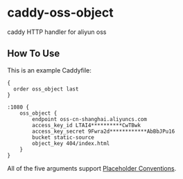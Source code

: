 # caddy-oss-object

caddy HTTP handler for aliyun oss

## How To Use

This is an example Caddyfile:

```Caddyfile
{
  order oss_object last
}

:1080 {
    oss_object {
        endpoint oss-cn-shanghai.aliyuncs.com
        access_key_id LTAI4**********CwTBwk
        access_key_secret 9Fwra2d************AbBbJPu16
        bucket static-source
        object_key 404/index.html
    }
}
```

All of the five arguments support [Placeholder Conventions](https://caddyserver.com/docs/conventions#placeholders).
